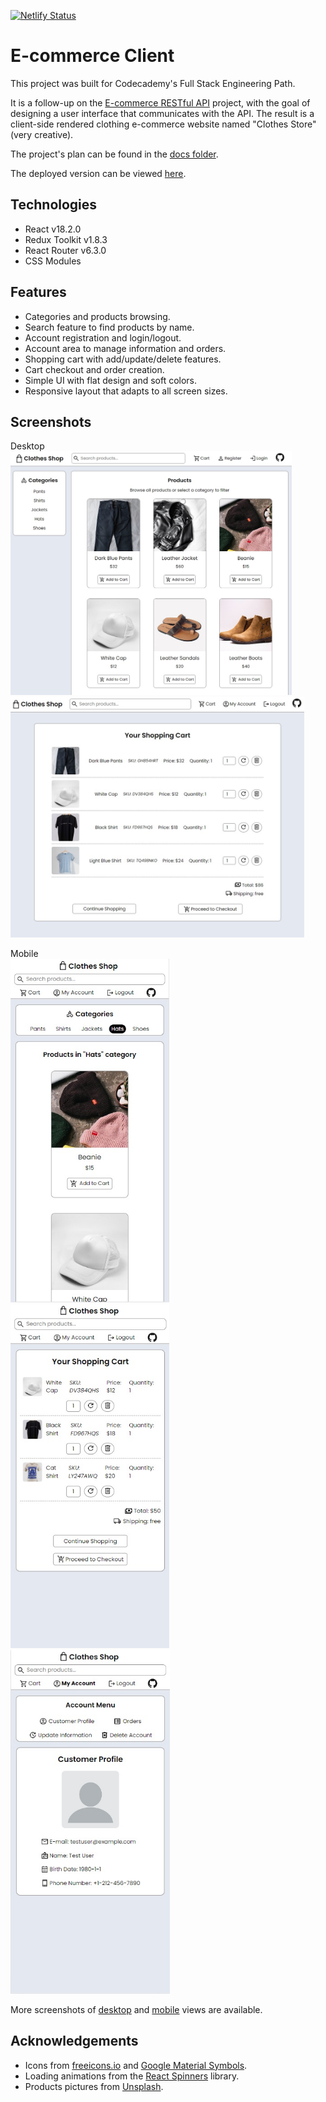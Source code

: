 [![Netlify Status](https://api.netlify.com/api/v1/badges/460763cd-520c-4cea-8f36-7bf7dafa67ce/deploy-status)](https://app.netlify.com/sites/clothes-store-pdafr/deploys)

# E-commerce Client

This project was built for Codecademy's Full Stack Engineering Path.

It is a follow-up on the [E-commerce RESTful API](https://github.com/Pedro-Freddi/ecommerce-api) project, with the goal of designing a user interface that communicates with the API. The result is a client-side rendered clothing e-commerce website named "Clothes Store" (very creative).

The project's plan can be found in the [docs folder](./docs).

The deployed version can be viewed [here](https://clothes-store-pdafr.netlify.app/).

## Technologies

* React v18.2.0
* Redux Toolkit v1.8.3
* React Router v6.3.0
* CSS Modules

## Features

* Categories and products browsing.
* Search feature to find products by name.
* Account registration and login/logout.
* Account area to manage information and orders.
* Shopping cart with add/update/delete features.
* Cart checkout and order creation.
* Simple UI with flat design and soft colors.
* Responsive layout that adapts to all screen sizes.

## Screenshots

Desktop <br>
<img src="./docs/screenshots/desktop/desktop-products.jpg" alt="Products" width="450px" />
<img src="./docs/screenshots/desktop/desktop-cart.jpg" alt="Shopping Cart" width="470px" />


Mobile <br>
<img src="./docs/screenshots/mobile/mobile-products.jpg" alt="Products" height="550px" />
<img src="./docs/screenshots/mobile/mobile-cart.jpg" alt="Shopping Cart" height="550px" />
<img src="./docs/screenshots/mobile/mobile-customer-profile.jpg" alt="Account Area" height="550px" />

More screenshots of [desktop](./docs/screenshots/desktop) and [mobile](./docs/screenshots/mobile) views are available.

## Acknowledgements

* Icons from [freeicons.io](https://freeicons.io/) and [Google Material Symbols](https://fonts.google.com/icons).
* Loading animations from the [React Spinners](https://www.davidhu.io/react-spinners/) library.
* Products pictures from [Unsplash](https://unsplash.com/).